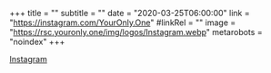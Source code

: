 +++
title = ""
subtitle = ""
date = "2020-03-25T06:00:00"
link = "https://instagram.com/YourOnly.One"
#linkRel = ""
image = "https://rsc.youronly.one/img/logos/Instagram.webp"
metarobots = "noindex"
+++

<a href="https://instagram.com/YourOnly.One" rel="me noopener external nofollow" referrerpolicy="strict-origin-when-cross-origin">Instagram</a>
